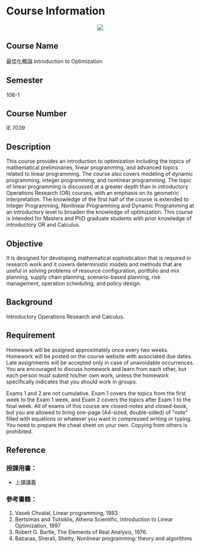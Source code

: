 # Course Information

<p align="center">
  <img src="https://i.imgur.com/M81wqBW.png">
</p>

## Course Name

最佳化概論
Introduction to Optimization

## Semester

106-1

## Course Number

IE 7039

## Description

This course provides an introduction to optimization including the topics of mathematical preliminaries, linear programming, and advanced topics related to linear programming. The course also covers modeling of dynamic programming, integer programming, and nonlinear programming. The topic of linear programming is discussed at a greater depth than in introductory Operations Research (OR) courses, with an emphasis on its geometric interpretation. The knowledge of the first half of the course is extended to Integer Programming, Nonlinear Programming and Dynamic Programming at an introductory level to broaden the knowledge of optimization. This course is intended for Masters and PhD graduate students with prior knowledge of introductory OR and Calculus.

## Objective

It is designed for developing mathematical sophistication that is required in research work and it covers deterministic models and methods that are useful in solving problems of resource configuration, portfolio and mix planning, supply chain planning, scenario-based planning, risk management, operation scheduling, and policy design.

## Background

Introductory Operations Research and Calculus.

## Requirement

Homework will be assigned approximately once every two weeks. Homework will be posted on the course website with associated due dates. Late assignments will be accepted only in case of unavoidable occurrences. You are encouraged to discuss homework and learn from each other, but each person must submit his/her own work, unless the homework specifically indicates that you should work in groups.

Exams 1 and 2 are not cumulative. Exam 1 covers the topics from the first week to the Exam 1 week, and Exam 2 covers the topics after Exam 1 to the final week. All of exams of this course are closed-notes and closed-book, but you are allowed to bring one-page (A4-sized, double-sided) of "note" filled with equations or whatever you want in compressed writing or typing. You need to prepare the cheat sheet on your own. Copying from others is prohibited.

## Reference

### 授課用書：

- 上課講義

### 參考書籍： 

1. Vasek Chvatal, Linear programming, 1983
2. Bertsimas and Tsitsiklis, Athena Scientific, Introduction to Linear Optimization, 1997
3. Robert G. Bartle, The Elements of Real Analysis, 1976.
4. Bazaraa, Sherali, Shetty, Nonlinear programming: theory and algorithms

